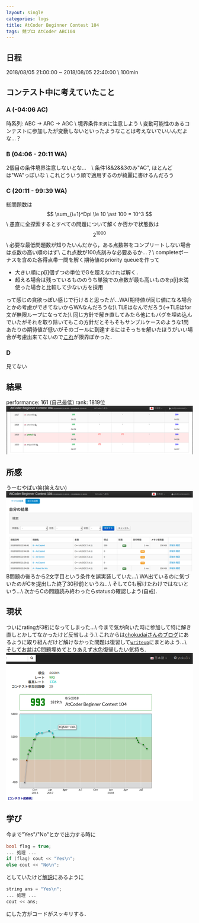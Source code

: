 ```yaml
---
layout: single
categories: logs
title: AtCoder Beginner Contest 104
tags: 競プロ AtCoder ABC104 
---
```


## 日程
2018/08/05 21:00:00 ~ 2018/08/05 22:40:00 \\
100min

## コンテスト中に考えていたこと
### A (-04:06 AC)
時系列: ABC -> ARC -> AGC \\
境界条件`未満`に注意しよう \\
変動可能性のあるコンテストに参加したが変動しないといったようなことは考えないでいいんだよな…？
### B (04:06 - 20:11 WA)
2個目の条件境界注意しないとな…　\\
条件1&&2&&3のみ"AC", ほとんどは"WA"っぽいな \\
これどういう順で適用するのが綺麗に書けるんだろう
### C (20:11 - 99:39 WA)
総問題数は $$ \sum_{i=1}^Dpi \le 10 \ast 100 = 10^3 $$\\
愚直に全探索するとすべての問題について解くか否かで状態数は$$2^{1000}$$\\
必要な最低問題数が知りたいんだから，ある点数帯をコンプリートしない場合は点数の高い順のはず\\
これ点数が100点刻みな必要あるか…？\\
completeボーナスを含めた各得点帯一問を解く期待値のpriority queueを作って
- 大きい順にp[i]個ずつの単位でGを超えなければ解く．
- 超える場合は残っているもののうち単独での点数が最も高いものをp[i]未満使った場合と比較して少ない方を採用

って感じの貪欲っぽい感じで行けると思ったが…WA(期待値が同じ値になる場合とかの考慮ができてないからWAなんだろうな)\\
TLEはなんでだろう(->TLEはfor文が無限ループになってた)\\
同じ方針で解き直してみたら他にもバグを埋め込んでいたがそれを取り除いてもこの方針だとそもそもサンプルケースのような1問あたりの期待値が低いがそのゴールに到達するにはそっちを解いたほうがいい場合が考慮出来てないので[これ](https://abc104.contest.atcoder.jp/submissions/2977721)が限界ぽかった．

### D
見てない


## 結果
performance: 161 (自己最低)
rank: 1819位
![abc104_rank](/images/abc104_rank.png)

## 所感
うーむやばい笑(笑えない)
![abc104_submission](/images/abc104_submission.png)
B問題の後ろから2文字目という条件を誤実装していた…\\
WA出ているのに気づいたのがCを提出した終了30秒前というね…\\
そしてCも解けたわけではないという…\\
次からCの問題読み終わったらstatusの確認しよう(自戒).

## 現状
ついにratingが3桁になってしまった…\\
今まで気が向いた時に参加して特に解き直しとかしてなかったけど反省しよう.\\
これからは[chokudaiさんのブログ](http://chokudai.hatenablog.com/entry/2014/08/07/212849)にあるように取り組んだけど解けなかった問題は復習して[`writeup`]({{site.url}}/categories/writeup)にまとめよう…\\
そしてお盆はC問題埋めてとりあえず水色復帰したい気持ち.
![abc104_rating](/images/abc104_rating.png)

## 学び
今まで"Yes"/"No"とかで出力する時に
```cpp
bool flag = true;
... 処理 ...
if (flag) cout << "Yes\n";
else cout << "No\n";
```
としていたけど[解説](https://img.atcoder.jp/abc104/editorial.pdf)にあるように
```cpp
string ans = "Yes\n";
... 処理 ...
cout << ans;
```
にした方がコードがスッキリする．